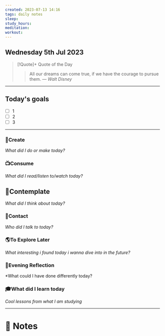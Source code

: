 ```yaml
---
created: 2023-07-13 14:16
tags: daily notes
sleep: 
study_hours: 
meditation: 
workout: 
---
```



## Wednesday 5th Jul 2023


> [!Quote]+ Quote of the Day  
> > All our dreams can come true, if we have the courage to pursue them.
> — <cite>Walt Disney</cite>

--- 
## Today's goals

- [ ] 1
- [ ] 2
- [ ] 3

---

### 🎨Create
*What did I do or make today?*

  
### 📺Consume
*What did I read/listen to/watch today?*

  
## 💭Contemplate
*What did I think about today?*


### 👬Contact
*Who did I talk to today?*

  
### 🌎To Explore Later
*What interesting i found today i wanna dive into in the future?*


### 🌃Evening Reflection
*What could I have done differently today?


### 🎓What did I learn today
*Cool lessons from what I am studying*

---
# 📝 Notes



